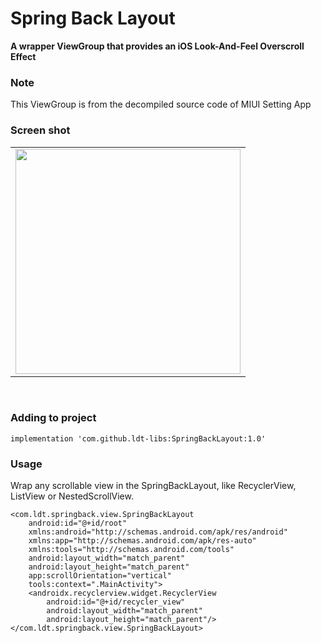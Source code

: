 # Spring Back Layout
**A wrapper ViewGroup that provides an iOS Look-And-Feel Overscroll Effect**
### Note
This ViewGroup is from the decompiled source code of MIUI Setting App

### Screen shot

<div align="center">
  <table align="center" border="0" >
  <tr>
    <td> <img width="360"
src="https://user-images.githubusercontent.com/33343210/82741450-1ca06280-9d7c-11ea-9986-ad2a83673e23.gif"/></td>
  </tr>
</table>
  </div>
</br>

### Adding to project
```
implementation 'com.github.ldt-libs:SpringBackLayout:1.0'
```

### Usage
Wrap any scrollable view in the SpringBackLayout, like RecyclerView, ListView or NestedScrollView.

```
<com.ldt.springback.view.SpringBackLayout
    android:id="@+id/root"
    xmlns:android="http://schemas.android.com/apk/res/android"
    xmlns:app="http://schemas.android.com/apk/res-auto"
    xmlns:tools="http://schemas.android.com/tools"
    android:layout_width="match_parent"
    android:layout_height="match_parent"
    app:scrollOrientation="vertical"
    tools:context=".MainActivity">
    <androidx.recyclerview.widget.RecyclerView
        android:id="@+id/recycler_view"
        android:layout_width="match_parent"
        android:layout_height="match_parent"/>
</com.ldt.springback.view.SpringBackLayout>
```
